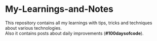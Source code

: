# My-Learnings-and-Notes
This repository contains all my learnings with tips, tricks and techniques about various technologies.\
Also it contains posts about daily improvements (**#100daysofcode**).
